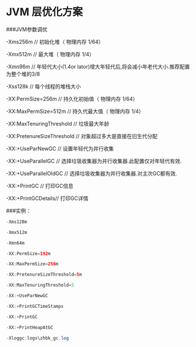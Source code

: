 # JVM 层优化方案

###JVM参数调优

-Xms256m  // 初始化堆（ 物理内存  1/64）

-Xmx512m // 最大堆（ 物理内存  1/4）

-Xmn96m // 年轻代大小(1.4or lator)增大年轻代后,将会减小年老代大小.推荐配置为整个堆的3/8

-Xss128k // 每个线程的堆栈大小

-XX:PermSize=256m // 持久化初始值（ 物理内存  1/64）

-XX:MaxPermSize=512m // 持久代最大值（ 物理内存  1/4）

-XX:MaxTenuringThreshold // 垃圾最大年龄

-XX:PretenureSizeThreshold // 对象超过多大是直接在旧生代分配

-XX:+UseParNewGC // 设置年轻代为并行收集

-XX:+UseParallelGC // 选择垃圾收集器为并行收集器.此配置仅对年轻代有效.

-XX:+UseParallelOldGC // 选择垃圾收集器为并行收集器.对主次GC都有效.


-XX:+PrintGC // 打印GC信息

-XX:+PrintGCDetails// 打印GC详情


###实例：
```java
-Xms128m

-Xmx512m

-Xmn64m

-XX:PermSize=192m

-XX:MaxPermSize=256m

-XX:PretenureSizeThreshold=5m

-XX:MaxTenuringThreshold=5

-XX:+UseParNewGC

-XX:+PrintGCTimeStamps

-XX:+PrintGC

-XX:+PrintHeapAtGC

-Xloggc:logs\zhbk_gc.log
```
